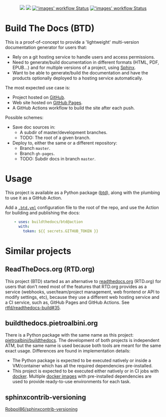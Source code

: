 <p align="center">
  <!--
  -->
  <a title="Site" href="https://buildthedocs.github.io/btd"><img src="https://img.shields.io/website.svg?label=buildthedocs.github.io%2Fbtd&longCache=true&style=flat-square&url=http%3A%2F%2Fbuildthedocs.github.io%2Fbtd%2Findex.html"></a><!--
  -->
  <a title="Join the chat at gitter.im/buildthedocs/community" href="https://gitter.im/buildthedocs/community"><img src="https://img.shields.io/badge/chat-on%20gitter-4db797.svg?longCache=true&style=flat-square&logo=gitter&logoColor=e8ecef"></a><!--
  -->
  <a title="'images' workflow Status" href="https://github.com/buildthedocs/btd/actions?query=workflow%3Aimages"><img alt="'images' workflow Status" src="https://img.shields.io/github/workflow/status/buildthedocs/btd/images?longCache=true&style=flat-square&logo=github&logoColor=e8ecef&label=imgs"></a><!--
  -->
  <a title="'test' workflow Status" href="https://github.com/buildthedocs/btd/actions?query=workflow%3Atest"><img alt="'images' workflow Status" src="https://img.shields.io/github/workflow/status/buildthedocs/btd/test?longCache=true&style=flat-square&logo=github&logoColor=e8ecef&label=test"></a><!--
  -->
</p>

# Build The Docs (BTD)

This is a proof-of-concept to provide a 'lightweight' multi-version documentation generator for users that:

- Rely on a git hosting service to handle users and access permissions.
- Need to generate/build documentation in different formats (HTML, PDF, EPUB...) and for multiple versions of a project, using [Sphinx](http://www.sphinx-doc.org).
- Want to be able to generate/build the documentation and have the products optionally deployed to a hosting service automatically.

The most expected use case is:

- Project hosted on [GitHub](https://github.com).
- Web site hosted on [GitHub Pages](https://pages.github.com/).
- A GitHub Actions workflow to build the site after each push.

Possible schemes:

- Save doc sources in:
  - A subdir of master/development branches.
  - TODO: The root of a given branch.
- Deploy to, either the same or a different repository:
  - Branch `master`.
  - Branch `gh-pages`.
  - TODO: Subdir docs in branch `master`.

# Usage

This project is available as a Python package ([btd](btd)), along with the plumbing to use it as a GitHub Action.

Add a [`.btd.yml`](.btd.yml) configuration file to the root of the repo, and use the Action for building and publishing the docs:

```yaml
    - uses: buildthedocs/btd@action
      with:
        token: ${{ secrets.GITHUB_TOKEN }}
```

# Similar projects

## ReadTheDocs.org (RTD.org)

This project (BTD) started as an alternative to [readthedocs.org](https://readthedocs.org/) (RTD.org) for users that don't
need most of the features that RTD.org provides as a service (webhooks, user/team/project management, web frontend or
API to modify settings, etc), because they use a different web hosting service and a CI service, such as, GitHub Pages
and GitHub Actions. See [rtfd/readthedocs-build#35](https://github.com/rtfd/readthedocs-build/issues/35).

## buildthedocs.pietroalbini.org

There is a Python package with the same name as this project:
[pietroalbini/buildthedocs](https://github.com/pietroalbini/buildthedocs). The development of both projects is
independent ATM, but the same name is used because both tools are meant for the same exact usage. Differences are found
in implementation details:

- The Python package is expected to be executed natively or inside a VM/container which has all the required
dependencies pre-installed.
- This project is expected to be executed either natively or in CI jobs with [docker](https://www.docker.com/). Multiple
[docker images](https://hub.docker.com/u/btdi/) with pre-installed dependencies are used to provide ready-to-use
environments for each task.

## sphinxcontrib-versioning

[Robpol86/sphinxcontrib-versioning](https://github.com/Robpol86/sphinxcontrib-versioning)
